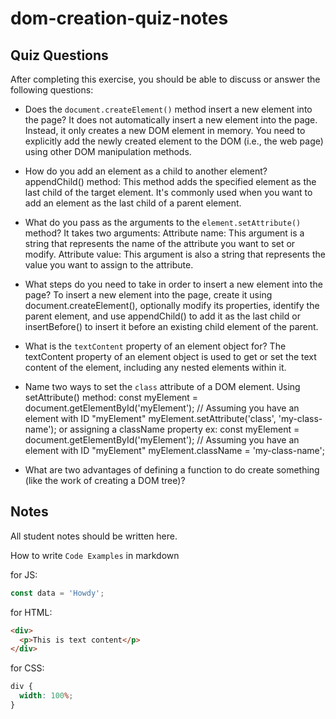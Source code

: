 # dom-creation-quiz-notes

## Quiz Questions

After completing this exercise, you should be able to discuss or answer the following questions:

- Does the `document.createElement()` method insert a new element into the page?
  It does not automatically insert a new element into the page. Instead, it only creates a new DOM element in memory. You need to explicitly add the newly created element to the DOM (i.e., the web page) using other DOM manipulation methods.

- How do you add an element as a child to another element?
  appendChild() method:
  This method adds the specified element as the last child of the target element. It's commonly used when you want to add an element as the last child of a parent element.

- What do you pass as the arguments to the `element.setAttribute()` method?
  It takes two arguments:
  Attribute name: This argument is a string that represents the name of the attribute you want to set or modify.
  Attribute value: This argument is also a string that represents the value you want to assign to the attribute.

- What steps do you need to take in order to insert a new element into the page?
  To insert a new element into the page, create it using document.createElement(), optionally modify its properties, identify the parent element, and use appendChild() to add it as the last child or insertBefore() to insert it before an existing child element of the parent.

- What is the `textContent` property of an element object for?
  The textContent property of an element object is used to get or set the text content of the element, including any nested elements within it.

- Name two ways to set the `class` attribute of a DOM element.
  Using setAttribute() method:
  const myElement = document.getElementById('myElement'); // Assuming you have an element with ID "myElement"
  myElement.setAttribute('class', 'my-class-name');
  or
  assigning a className property
  ex:
  const myElement = document.getElementById('myElement'); // Assuming you have an element with ID "myElement"
  myElement.className = 'my-class-name';

- What are two advantages of defining a function to do create something (like the work of creating a DOM tree)?

## Notes

All student notes should be written here.

How to write `Code Examples` in markdown

for JS:

```javascript
const data = 'Howdy';
```

for HTML:

```html
<div>
  <p>This is text content</p>
</div>
```

for CSS:

```css
div {
  width: 100%;
}
```
